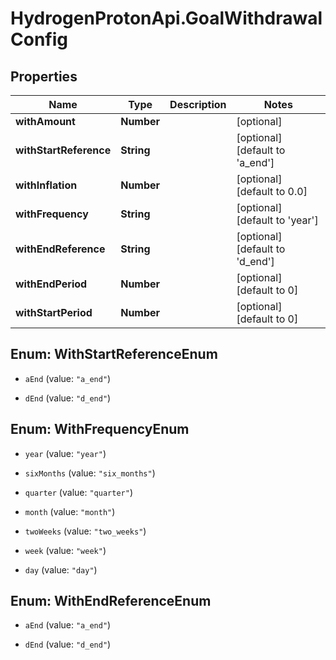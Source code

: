 # HydrogenProtonApi.GoalWithdrawalConfig

## Properties
Name | Type | Description | Notes
------------ | ------------- | ------------- | -------------
**withAmount** | **Number** |  | [optional] 
**withStartReference** | **String** |  | [optional] [default to 'a_end']
**withInflation** | **Number** |  | [optional] [default to 0.0]
**withFrequency** | **String** |  | [optional] [default to 'year']
**withEndReference** | **String** |  | [optional] [default to 'd_end']
**withEndPeriod** | **Number** |  | [optional] [default to 0]
**withStartPeriod** | **Number** |  | [optional] [default to 0]


<a name="WithStartReferenceEnum"></a>
## Enum: WithStartReferenceEnum


* `aEnd` (value: `"a_end"`)

* `dEnd` (value: `"d_end"`)




<a name="WithFrequencyEnum"></a>
## Enum: WithFrequencyEnum


* `year` (value: `"year"`)

* `sixMonths` (value: `"six_months"`)

* `quarter` (value: `"quarter"`)

* `month` (value: `"month"`)

* `twoWeeks` (value: `"two_weeks"`)

* `week` (value: `"week"`)

* `day` (value: `"day"`)




<a name="WithEndReferenceEnum"></a>
## Enum: WithEndReferenceEnum


* `aEnd` (value: `"a_end"`)

* `dEnd` (value: `"d_end"`)




